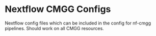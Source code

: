 # Nextflow CMGG Configs

Nextflow config files which can be included in the config for nf-cmgg pipelines. Should work on all CMGG resources.